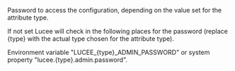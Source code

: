 Password to access the configuration, depending on the value set for the attribute type. 

If not set Lucee will check in the following places for the password (replace {type} with the actual type chosen for the attribute type).

Environment variable "LUCEE_{type}_ADMIN_PASSWORD" or system property "lucee.{type}.admin.password".
